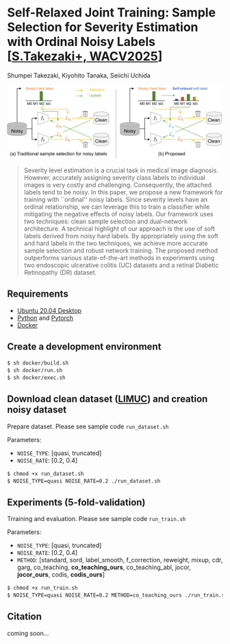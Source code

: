 # Self-Relaxed Joint Training: Sample Selection for Severity Estimation with Ordinal Noisy Labels [[S.Takezaki+, WACV2025](http://arxiv.org/abs/2410.21885)]

Shumpei Takezaki, Kiyohito Tanaka, Seiichi Uchida

![Illustration](./src/overview.png)

>Severity level estimation is a crucial task in medical image diagnosis. However, accurately assigning severity class labels to individual images is very costly and challenging. Consequently, the attached labels tend to be noisy. In this paper, we propose a new framework for training with ``ordinal'' noisy labels. Since severity levels have an ordinal relationship, we can leverage this to train a classifier while mitigating the negative effects of noisy labels. Our framework uses two techniques: clean sample selection and dual-network architecture. A technical highlight of our approach is the use of soft labels derived from noisy hard labels. By appropriately using the soft and hard labels in the two techniques, we achieve more accurate sample selection and robust network training. The proposed method outperforms various state-of-the-art methods in experiments using two endoscopic ulcerative colitis (UC) datasets and a retinal Diabetic Retinopathy (DR) dataset.

## Requirements
- [Ubuntu 20.04 Desktop](https://ubuntu.com/download)
- [Python](https://www.python.org/) and [Pytorch](https://pytorch.org/)
- [Docker](https://www.docker.com/)


## Create a development environment
```bash
$ sh docker/build.sh
$ sh docker/run.sh
$ sh docker/exec.sh
```

## Download clean dataset ([LIMUC](https://zenodo.org/records/5827695#.YuNBddLP1hH)) and creation noisy dataset
Prepare dataset. Please see sample code `run_dataset.sh`

Parameters:
- `NOISE_TYPE`: [quasi, truncated]
- `NOISE_RATE`: [0.2, 0.4]

```bash
$ chmod +x run_dataset.sh
$ NOISE_TYPE=quasi NOISE_RATE=0.2 ./run_dataset.sh 
```

## Experiments (5-fold-validation)
Trraining and evaluation. Please see sample code `run_train.sh` 

Parameters:
- `NOISE_TYPE`: [quasi, truncated]
- `NOISE_RATE`: [0.2, 0.4]
- `METHOD`: [standard, sord, label_smooth, f_correction, reweight, mixup, cdr, garg, co_teaching, **co_teaching_ours**, co_teaching_abl, jocor, **jocor_ours**, codis, **codis_ours**]

```bash
$ chmod +x run_train.sh
$ NOISE_TYPE=quasi NOISE_RATE=0.2 METHOD=co_teaching_ours ./run_train.sh
```

## Citation
coming soon...